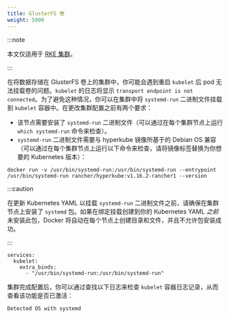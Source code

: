 ```yaml
---
title: GlusterFS 卷
weight: 5000
---
```


:::note

本文仅适用于 [RKE 集群](../../../../../pages-for-subheaders/launch-kubernetes-with-rancher.md)。

:::

在将数据存储在 GlusterFS 卷上的集群中，你可能会遇到重启 `kubelet` 后 pod 无法挂载卷的问题。`kubelet` 的日志将显示 `transport endpoint is not connected`。为了避免这种情况，你可以在集群中将 `systemd-run` 二进制文件挂载到 `kubelet` 容器中。在更改集群配置之前有两个要求：

- 该节点需要安装了 `systemd-run` 二进制文件（可以通过在每个集群节点上运行 `which systemd-run` 命令来检查）。
- `systemd-run` 二进制文件需要与 hyperkube 镜像所基于的 Debian OS 兼容（可以通过在每个集群节点上运行以下命令来检查，请将镜像标签替换为你想要的 Kubernetes 版本）：

```
docker run -v /usr/bin/systemd-run:/usr/bin/systemd-run --entrypoint /usr/bin/systemd-run rancher/hyperkube:v1.16.2-rancher1 --version
```

:::caution

在更新 Kubernetes YAML 以挂载 `systemd-run` 二进制文件之前，请确保在集群节点上安装了 `systemd` 包。如果在绑定挂载创建到你的 Kubernetes YAML _之前_ 未安装此包，Docker 将自动在每个节点上创建目录和文件，并且不允许包安装成功。

:::

```
services:
  kubelet:
    extra_binds:
      - "/usr/bin/systemd-run:/usr/bin/systemd-run"
```

集群完成配置后，你可以通过查找以下日志来检查 `kubelet` 容器日志记录，从而查看该功能是否已激活：

```
Detected OS with systemd
```
